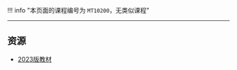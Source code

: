 !!! info "本页面的课程编号为 `MT10200`，无类似课程"

---

## 资源  
- [2023版教材](https://lz.qaiu.top/parser?url=https://cqu-openlib.lanzouh.com/ikWSn1uoua6h)  